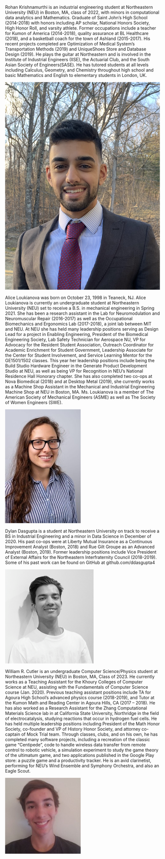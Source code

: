 
Rohan Krishnamurthi is an industrial engineering student at Northeastern University (NEU) in Boston, MA, class of 2022, with minors
in computational data analytics and Mathematics. Graduate of Saint John’s High School (2014-2018) with honors including AP scholar, 
National Honors Society, High Honor Roll, and varsity athlete. Former occupations include a teacher for Kumon of America (2014-2018), 
quality assurance at BL Healthcare (2018), and a basketball coach for the town of Ashland (2015-2017). His recent projects completed 
are Optimization of Medical System’s Transportation Methods (2019) and UniqueShoes Store and Database Design (2019). He plays the 
guitar at Northeastern and is involved in the Institute of Industrial Engineers (IISE), the Actuarial Club, and the South Asian Society 
of Engineers(SASE). He has tutored students at all levels including Calculus, Geometry, and Chemistry throughout high school and basic
Mathematics and English to elementary students in London, UK. 

![](Images/IMG_8209%20(1).jpg)



Alice Loukianova was born on October 23, 1998 in Teaneck, NJ.  Alice Loukianova is currently an undergraduate student at Northeastern University (NEU) set to receive a B.S. in mechanical engineering in Spring 2021. She has been a research assistant in the Lab for Neuromodulation and Neuromuscular Repair (2016-2017) as well as the Occupational Biomechanics and Ergonomics Lab (2017-2018), a joint lab between MIT and NEU. At NEU she has held many leadership positions serving as Design Lead for a project in Enabling Engineering, President of the Biomedical Engineering Society, Lab Safety Technician for Aerospace NU, VP for Advocacy for the Resident Student Association, Outreach Coordinator for Academic Enrichment for Student Government, Leadership Associate for the Center for Student Involvement, and Service Learning Mentor for the GE1501/1502 classes. This year her leadership positions include being the Build Studio Hardware Engineer in the Generate Product Development Studio at NEU, as well as being VP for Recognition in NEU’s National Residence Hall Honorary chapter. She has also completed two co-ops at Nova Biomedical (2018) and at Desktop Metal (2019), she currently works as a Machine Shop Assistant in the Mechanical and Industrial Engineering Machine Shop at NEU in Boston, MA. Ms. Loukianova is a member of The American Society of Mechanical Engineers (ASME) as well as The Society of Women Engineers (SWE). 

![](Images/AliceLoukioanova.jpg)



Dylan Dasgupta is a student at Northeastern University on track to receive a BS in Industrial Engineering and a minor in Data Science in December of 2020. His past co-ops were at Liberty Mutual Insurance as a Continuous Improvement Analyst (Boston, 2018) and Rue Gilt Groupe as an Advanced Analyst (Boston, 2019). Former leadership positions include Vice President of External Affairs for the Northeastern Interfraternity Council (2018-2019). Some of his past work can be found on GitHub at github.com/ddasgupta4

![](Images/DylanDasgupta.png)

William R. Cutler is an undergraduate Computer Science/Physics student at Northeastern University (NEU) in Boston, MA, Class of 2023. He currently works as a Teaching Assistant for the Khoury Colleges of Computer Science at NEU, assisting with the Fundamentals of Computer Science course (Jan. 2020). Previous teaching assistant positions include TA for Agoura High School’s advanced physics course (2018-2019), and Tutor at the Kumon Math and Reading Center in Agoura Hills, CA (2017 – 2018). He has also worked as a Research Assistant for the Zhang Computational Materials Science lab in at California State University, Northridge in the field of electrocatalysis, studying reactions that occur in hydrogen fuel cells. He has held multiple leadership positions including President of the Math Honor Society, co-founder and VP of History Honor Society, and attorney co-captain of Mock Trial team. Through classes, clubs, and on his own, he has completed many software projects, including a recreation of the classic game “Centipede”, code to handle wireless data transfer from remote control to robotic vehicle, a simulation experiment to study the game theory of the ultimatum game, and two applications published in the Google Play store: a puzzle game and a productivity tracker. He is an avid clarinetist, performing for NEU’s Wind Ensemble and Symphony Orchestra, and also an Eagle Scout. 

![](Images/WillCutler.jpg)

